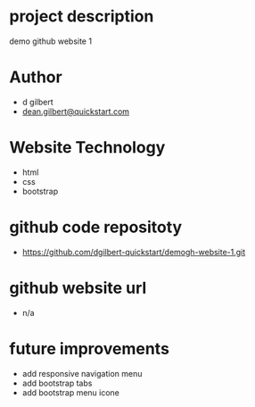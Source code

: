 # project description 
demo github website 1

# Author
- d gilbert
- dean.gilbert@quickstart.com

# Website Technology 
- html 
- css 
- bootstrap 

# github code repositoty
- https://github.com/dgilbert-quickstart/demogh-website-1.git

# github website url 
- n/a

# future improvements 
- add responsive navigation menu 
- add bootstrap tabs 
- add bootstrap menu icone


